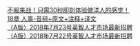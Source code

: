   
[不服来战！只需30秒即刻体验做洋人的感觉！](http://www.dianyue.me/archives/994/d0gswk3wqm1nvk8g/)  
[18章 人事-音频+原文+注释+译文](http://www.dianyue.me/archives/887/6v6dl2zv22o4mgyc/)  
[（A版）2018年7月23号英智人才市场最新招聘](http://www.dianyue.me/archives/483/7cg3rrka4jd3h697/)  
[（A版）2018年7月22号英智人才市场最新招聘](http://www.dianyue.me/archives/478/nzaw08so00yaaqxr/)